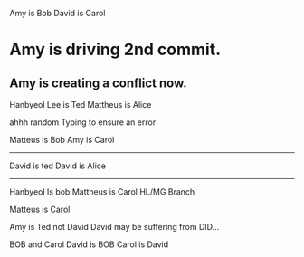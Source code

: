 Amy is Bob
David is Carol


Amy is driving 2nd commit. 
=======


Amy is creating a conflict now.
---
Hanbyeol Lee is Ted
Mattheus is Alice


ahhh random Typing to ensure an error



Matteus is Bob
Amy is Carol

--- 


David is ted
David is Alice

----
Hanbyeol Is bob
Mattheus is Carol 
HL/MG Branch

Matteus is Carol  

Amy is Ted not David
David may be suffering from DID...

BOB and Carol
David is BOB
Carol is David
